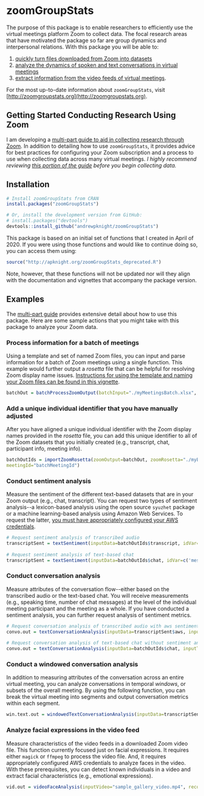 # zoomGroupStats

<!-- badges: start -->
<!-- badges: end -->

The purpose of this package is to enable researchers to efficiently use the virtual meetings platform Zoom to collect data. The focal research areas that have motivated the package so far are group dynamics and interpersonal relations. With this package you will be able to:
1. [quickly turn files downloaded from Zoom into datasets](http://zoomgroupstats.org/articles/part02-process-zoom-files.html)
1. [analyze the dynamics of spoken and text conversations in virtual meetings](http://zoomgroupstats.org/articles/part03-analyze-zoom-conversation-data.html)
1. [extract information from the video feeds of virtual meetings](http://zoomgroupstats.org/articles/part04-analyze-zoom-video-data.html). 

For the most up-to-date information about `zoomGroupStats`, visit [http://zoomgroupstats.org](http://zoomgroupstats.org).

## Getting Started Conducting Research Using Zoom

I am developing a [multi-part guide to aid in collecting research through Zoom](http://zoomgroupstats.org). In addition to detailing how to use `zoomGroupStats`, it provides advice for best practices for configuring your Zoom subscription and a process to use when collecting data across many virtual meetings. *I highly recommend reviewing [this portion of the guide](http://zoomgroupstats.org/articles/part01-configure-zoom.html) before you begin collecting data.*

## Installation

``` r
# Install zoomGroupStats from CRAN
install.packages("zoomGroupStats")

# Or, install the development version from GitHub:
# install.packages("devtools")
devtools::install_github("andrewpknight/zoomGroupStats")
```

This package is based on an initial set of functions that I created in April of 2020. If you were using those functions and would like to continue doing so, you can access them using: 

``` r
source("http://apknight.org/zoomGroupStats_deprecated.R")
```

Note, however, that these functions will not be updated nor will they align with the documentation and vignettes that accompany the package version. 

## Examples

The [multi-part guide](http://zoomgroupstats.org) provides extensive detail about how to use this package. Here are some sample actions that you might take with this package to analyze your Zoom data. 


### Process information for a batch of meetings

Using a template and set of named Zoom files, you can input and parse information for a batch of Zoom meetings using a single function. This example would further output a *rosetta* file that can be helpful for resolving Zoom display name issues. [Instructions for using the template and naming your Zoom files can be found in this vignette](http://zoomgroupstats.org/articles/part02-process-zoom-files.html). 

``` r
batchOut = batchProcessZoomOutput(batchInput="./myMeetingsBatch.xlsx", exportZoomRosetta="./myMeetings_rosetta_original.xlsx")
```

### Add a unique individual identifier that you have manually adjusted

After you have aligned a unique individual identifier with the Zoom display names provided in the *rosetta* file, you can add this unique identifier to all of the Zoom datasets that you initially created (e.g., transcript, chat, participant info, meeting info). 

``` r
batchOutIds = importZoomRosetta(zoomOutput=batchOut, zoomRosetta="./myEditedRosetta.xlsx", 
meetingId="batchMeetingId")
```

### Conduct sentiment analysis

Measure the sentiment of the different text-based datasets that are in your Zoom output (e.g., chat, transcript). You can request two types of sentiment analysis--a lexicon-based analysis using the open source `syuzhet` package or a machine learning-based analysis using Amazon Web Services. To request the latter, [you must have appropriately configured your AWS credentials](https://github.com/paws-r/paws/blob/main/docs/credentials.md). 

``` r 
# Request sentiment analysis of transcribed audio 
transcriptSent = textSentiment(inputData=batchOutIds$transcript, idVar=c('utteranceId'), textVar='utteranceMessage', sentMethods=c('aws', 'syuzhet'), appendOut=TRUE, languageCodeVar='utteranceLanguage')
 
# Request sentiment analysis of text-based chat
transcriptSent = textSentiment(inputData=batchOutIds$chat, idVar=c('messageId'), textVar='message', sentMethods=c('aws', 'syuzhet'), appendOut=TRUE, languageCodeVar='messageLanguage')
```

### Conduct conversation analysis

Measure attributes of the conversation flow--either based on the transcribed audio or the text-based chat. You will receive measurements (e.g., speaking time, number of chat messages) at the level of the individual meeting participant and the meeting as a whole. If you have conducted a sentiment analysis, you can further request analysis of sentiment metrics. 

``` r 
# Request conversation analysis of transcribed audio with aws sentiment analysis completed already
convo.out = textConversationAnalysis(inputData=transcriptSent$aws, inputType='transcript', meetingId='batchMeetingId', speakerId='indivId', sentMethod="aws")
  
# Request conversation analysis of text-based chat without sentiment analysis
convo.out = textConversationAnalysis(inputData=batchOutIds$chat, inputType='chat', meetingId='batchMeetingId', speakerId='indivId')
```

### Conduct a windowed conversation analysis

In addition to measuring attributes of the conversation across an entire virtual meeting, you can analyze conversations in temporal *windows*, or subsets of the overall meeting. By using the following function, you can break the virtual meeting into segments and output conversation metrics within each segment.

``` r
win.text.out = windowedTextConversationAnalysis(inputData=transcriptSent$aws, inputType="transcript", meetingId="batchMeetingId", speakerId="indivId", sentMethod="aws", timeVar="utteranceStartSeconds", windowSize=600)
```

### Analyze facial expressions in the video feed

Measure characteristics of the video feeds in a downloaded Zoom video file. This function currently focused just on facial expressions. It requires either `magick` or `ffmpeg` to process the video file. And, it requires appropriately configured AWS credentials to analyze faces in the video. With these prerequisites, you can detect known individuals in a video and extract facial characteristics (e.g., emotional expressions).

``` r 
vid.out = videoFaceAnalysis(inputVideo="sample_gallery_video.mp4", recordingStartDateTime="2020-04-20 13:30:00", sampleWindow=30, facesCollectionID="group-r")
```